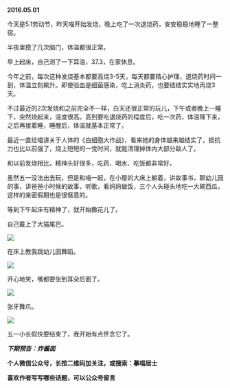
          
            
**2016.05.01**

今天是5.1劳动节，昨天喵开始发烧，晚上吃了一次退烧药，安安稳稳地睡了一整宿。

半夜里摸了几次脑门，体温都很正常。

早上起床，自己测了一下耳温，37.3，在家休息。

今年之前，每次这种发烧基本都要高烧3-5天，每天都要精心护理，退烧药时间一到，体温立刻飙升。即使验血是细菌感染，吃上消炎药，也要结结实实地再烧3天。

不过最近的2次发烧和之前完全不一样，白天还很正常的玩儿，下午或者晚上一睡下，突然烧起来，温度很高。高到要吃退烧药的程度后，吃一次药，体温降下来，之后再接着睡，睡醒后，体温就基本正常了。

最近一直给喵讲关于人体的《白细胞大作战》，看来她的身体越来越结实了，抵抗力也比以前强了，烧上短短的一觉时间，就能清理掉体内大部分敌人了。

和以前发烧相比，精神头好很多，吃药、喝水、吃饭都非常好。

虽然五一没法出去玩，但是和喵一起，在小屋的大床上躺着，讲故事书，聊幼儿园的事，讲爸爸小时候的故事，听歌，看妈妈做饭，三个人头碰头地吃一大碗西瓜，这样的亲密假期也是很惬意的。

等到下午起床有精神了，就开始撒花儿了。

自己戴上了大猫尾巴。




![](//upload-images.jianshu.io/upload_images/51001-a5fab7c5b5a7950f.JPG)




在床上教我跳幼儿园舞蹈。



![](//upload-images.jianshu.io/upload_images/51001-12e51b087fdc941e.JPG)




开心地笑，嘴都要张到耳朵后面了。




![](//upload-images.jianshu.io/upload_images/51001-9aaa3d4e7357189d.JPG)




张牙舞爪。




![](//upload-images.jianshu.io/upload_images/51001-69faac08755aef93.JPG)




五一小长假快要结束了，我开始有点怀念它了。


***下期预告：炸酱面***


**个人微信公众号，长按二维码加关注，或搜索：摹喵居士**

**喜欢作者写写哪些话题，可以公众号留言**




          
        